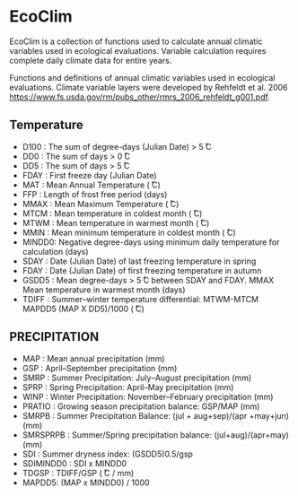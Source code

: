 # EcoClim

EcoClim is a collection of functions used to calculate annual climatic variables used in ecological evaluations.  Variable calculation requires complete daily climate data for entire years.  

Functions and definitions of annual climatic variables used in ecological evaluations. Climate variable layers were developed by Rehfeldt et al. 2006 <https://www.fs.usda.gov/rm/pubs_other/rmrs_2006_rehfeldt_g001.pdf>. 

## Temperature
- D100 :   The sum of degree-days (Julian Date) > 5  ̊C 
- DD0  :   The sum of days > 0 ̊C 
- DD5  :   The sum of days > 5 ̊C
- FDAY :   First freeze day (Julian Date)
- MAT  :   Mean Annual Temperature ( ̊C)
- FFP  :   Length of frost free period (days)
- MMAX :   Mean Maximum Temperature ( ̊C)
- MTCM :   Mean temperature in coldest month ( ̊C)
- MTWM :   Mean temperature in warmest month ( ̊C)
- MMIN :   Mean minimum temperature in coldest month ( ̊C) 
- MINDD0:  Negative degree-days using minimum daily temperature for calculation (days)
- SDAY :   Date (Julian Date) of last freezing temperature in spring 
- FDAY : Date (Julian Date) of first freezing temperature in autumn
- GSDD5 : Mean degree-days > 5 ̊C between SDAY and FDAY. MMAX Mean temperature in warmest
month (days)
- TDIFF : Summer–winter temperature differential: MTWM-MTCM MAPDD5 (MAP X DD5)/1000 ( ̊C)

##  PRECIPITATION
- MAP : Mean annual precipitation (mm)
- GSP : April–September precipitation (mm)
- SMRP : Summer Precipitation: July–August precipitation (mm)
- SPRP : Spring Precipitation: April–May precipitation (mm)
- WINP : Winter Precipitation: November–February precipitation (mm)
- PRATIO : Growing season precipitation balance: GSP/MAP (mm)
- SMRPB : Summer Precipitation Balance: (jul + aug+sep)/(apr +may+jun) (mm)
- SMRSPRPB : Summer/Spring precipitation balance: (jul+aug)/(apr+may) (mm)
- SDI : Summer dryness index: (GSDD5)0.5/gsp
- SDIMINDD0 : SDI x MINDD0
- TDGSP : TDIFF/GSP ( ̊C / mm)
- MAPDD5: (MAP x MINDD0) / 1000